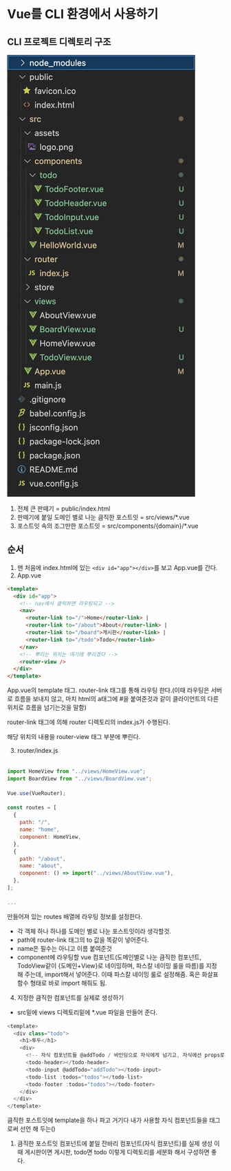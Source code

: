 # Vue를 CLI 환경에서 사용하기 

## CLI 프로젝트 디렉토리 구조
![dir구조](../img/vue/vueCLI구조.png)

1. 전체 큰 판떼기 = public/index.html
2. 판떼기에 붙일 도메인 별로 나눈 큼직한 포스트잇 = src/views/*.vue
3. 포스트잇 속의 조그만한 포스트잇 = src/components/{domain}/*.vue

## 순서
1. 맨 처음에 index.html에 있는 `<div id="app"></div>`를 보고 App.vue를 간다.
2. App.vue
```html
<template>
  <div id="app">
    <!-- nav에서 클릭하면 라우팅되고 -->
    <nav>
      <router-link to="/">Home</router-link> | 
      <router-link to="/about">About</router-link> |
      <router-link to="/board">게시판</router-link> |
      <router-link to="/todo">Todo</router-link>
    </nav>
    <!-- 뿌리는 위치는 여기에 뿌리겠다 -->
    <router-view />
  </div>
</template>
```
App.vue의 template 태그. router-link 태그를 통해 라우팅 한다.(이때 라우팅은 서버로 흐름을 보내지 않고, 마치 html의 a태그에 #을 붙여준것과 같이 클라이언트의 다른 위치로 흐름을 넘기는것을 말함)  

router-link 태그에 의해 router 디렉토리의 index.js가 수행된다.  

해당 위치의 내용을 router-view 태그 부분에 뿌린다.  

3. router/index.js

```javascript

import HomeView from "../views/HomeView.vue";
import BoardView from "../views/BoardView.vue";

Vue.use(VueRouter);

const routes = [
  {
    path: "/",
    name: "home",
    component: HomeView,
  },
  {
    path: "/about",
    name: "about",
    component: () => import("../views/AboutView.vue"),
  },
];

...
```
만들어져 있는 routes 배열에 라우팅 정보를 설정한다.
- 각 객체 하나 하나를 도메인 별로 나눈 포스트잇이라 생각할것.
- path에 router-link 태그의 to 값을 똑같이 넣어준다.
- name은 필수는 아니고 이름 붙여준것
- component에 라우팅할 vue 컴포넌트(도메인별로 나눈 큼직한 컴포넌트, TodoView같이 {도메인+View}로 네이밍하며, 파스칼 네이밍 룰을 따름)를 지정 해 주는데, import해서 넣어준다. 이때 파스칼 네이밍 룰로 설정해줌. 혹은 화살표 함수 형태로 바로 import 해줘도 됨.

4. 지정한 큼직한 컴포넌트를 실제로 생성하기 
- src밑에 views 디렉토리밑에 *.vue 파일을 만들어 준다. 
```javascript
<template>
  <div class="todo">
    <h1>투두</h1>
    <div>
      <!-- 자식 컴포넌트들 @addTodo / 바인딩으로 자식에게 넘기고, 자식에선 props로 받는다  -->
      <todo-header></todo-header>
      <todo-input @addTodo="addTodo"></todo-input>
      <todo-list :todos="todos"></todo-list>
      <todo-footer :todos="todos"></todo-footer>
    </div>
  </div>
</template>
```
큼직한 포스트잇에 template을 하나 파고 거기다 내가 사용할 자식 컴포넌트들을 태그로써 선언 해 두는()


1. 큼직한 포스트잇 컴포넌트에 붙일 잔바리 컴포넌트(자식 컴포넌트)를 실제 생성
이때 게시판이면 게시판, todo면 todo 이렇게 디렉토리를 세분화 해서 구성하면 좋다.